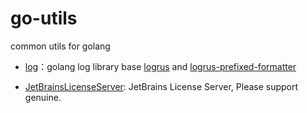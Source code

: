 # go-utils
common utils for golang

- [log](utils/log)：golang log library base [logrus](https://github.com/sirupsen/logrus) and [logrus-prefixed-formatter](https://github.com/x-cray/logrus-prefixed-formatter)

- [JetBrainsLicenseServer](utils/idea): JetBrains License Server, Please support genuine.